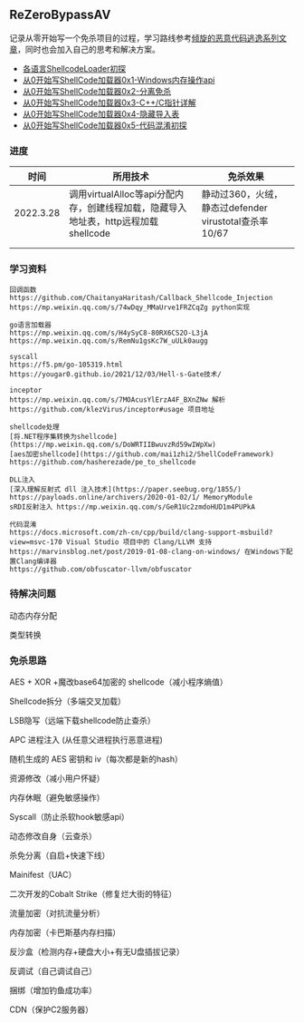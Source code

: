 ## ReZeroBypassAV

记录从零开始写一个免杀项目的过程，学习路线参考[倾旋的恶意代码逃逸系列文章](https://github.com/Rvn0xsy/BadCode)，同时也会加入自己的思考和解决方案。

- [各语言ShellcodeLoader初探](https://luckyfuture.top/ShellcodeLoader.html)
- [从0开始写ShellCode加载器0x1-Windows内存操作api](https://luckyfuture.top/BypassAVLearning.html)
- [从0开始写ShellCode加载器0x2-分离免杀](https://luckyfuture.top/BypassAVLearning2.html)
- [从0开始写ShellCode加载器0x3-C++/C指针详解](https://luckyfuture.top/Cpp&CPointer.html)
- [从0开始写ShellCode加载器0x4-隐藏导入表](https://luckyfuture.top/BypassAVLearning4.html)
- [从0开始写ShellCode加载器0x5-代码混淆初探](https://luckyfuture.top/BypassAVLearning5.html)

### 进度

| 时间      | 所用技术                                                     | 免杀效果                                              |
| --------- | ------------------------------------------------------------ | ----------------------------------------------------- |
| 2022.3.28 | 调用virtualAlloc等api分配内存，创建线程加载，隐藏导入地址表，http远程加载shellcode | 静动过360，火绒，静态过defender virustotal查杀率10/67 |
|           |                                                              |                                                       |
|           |                                                              |                                                       |



### 学习资料

~~~
回调函数
https://github.com/ChaitanyaHaritash/Callback_Shellcode_Injection
https://mp.weixin.qq.com/s/74wDqy_MMaUrve1FRZCqZg python实现
~~~

~~~
go语言加载器
https://mp.weixin.qq.com/s/H4ySyC8-80RX6CS2O-L3jA
https://mp.weixin.qq.com/s/RemNu1gsKc7W_uULk0augg
~~~

~~~
syscall
https://f5.pm/go-105319.html
https://yougar0.github.io/2021/12/03/Hell-s-Gate技术/
~~~

~~~
inceptor
https://mp.weixin.qq.com/s/7MOAcusYlErzA4F_BXnZNw 解析
https://github.com/klezVirus/inceptor#usage 项目地址
~~~

~~~
shellcode处理
[将.NET程序集转换为shellcode](https://mp.weixin.qq.com/s/DoWRTIIBwuvzRd59wIWpXw)
[aes加密shellcode](https://github.com/mai1zhi2/ShellCodeFramework)
https://github.com/hasherezade/pe_to_shellcode
~~~

~~~
DLL注入
[深入理解反射式 dll 注入技术](https://paper.seebug.org/1855/)
https://payloads.online/archivers/2020-01-02/1/ MemoryModule
sRDI反射注入 https://mp.weixin.qq.com/s/GeR1Uc2zmdoHUD1m4PUPkA
~~~

~~~
代码混淆
https://docs.microsoft.com/zh-cn/cpp/build/clang-support-msbuild?view=msvc-170 Visual Studio 项目中的 Clang/LLVM 支持
https://marvinsblog.net/post/2019-01-08-clang-on-windows/ 在Windows下配置Clang编译器
https://github.com/obfuscator-llvm/obfuscator
~~~

### 待解决问题

动态内存分配

类型转换

### 免杀思路

AES + XOR +魔改base64加密的 shellcode（减小程序熵值）

Shellcode拆分（多端交叉加载）

LSB隐写（远端下载shellcode防止查杀）

APC 进程注入 (从任意父进程执行恶意进程)

随机生成的 AES 密钥和 iv（每次都是新的hash）

资源修改（减小用户怀疑）

内存休眠（避免敏感操作）

Syscall（防止杀软hook敏感api）

动态修改自身（云查杀）

杀免分离（自启+快速下线）

Mainifest（UAC）

二次开发的Cobalt Strike（修复烂大街的特征）

流量加密（对抗流量分析）

内存加密（卡巴斯基内存扫描）

反沙盒（检测内存+硬盘大小+有无U盘插拔记录）

反调试（自己调试自己）

捆绑（增加钓鱼成功率）

CDN（保护C2服务器）
